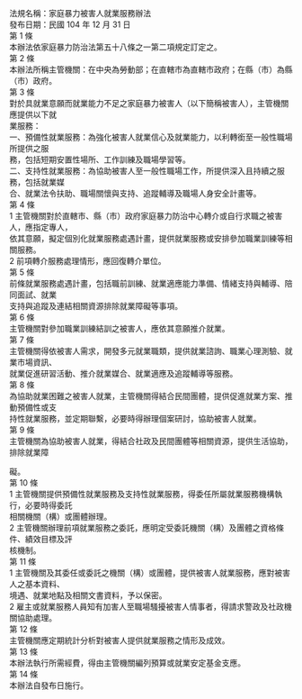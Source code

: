 法規名稱：家庭暴力被害人就業服務辦法  
發布日期：民國 104 年 12 月 31 日  
第 1 條  
本辦法依家庭暴力防治法第五十八條之一第二項規定訂定之。  
第 2 條  
本辦法所稱主管機關：在中央為勞動部；在直轄市為直轄市政府；在縣（市）為縣（市）政府。  
第 3 條  
對於具就業意願而就業能力不足之家庭暴力被害人（以下簡稱被害人），主管機關應提供以下就  
業服務：  
一、預備性就業服務：為強化被害人就業信心及就業能力，以利轉銜至一般性職場所提供之服  
務，包括短期安置性場所、工作訓練及職場學習等。  
二、支持性就業服務：為協助被害人至一般性職場工作，所提供深入且持續之服務，包括就業媒  
合、就業法令扶助、職場關懷與支持、追蹤輔導及職場人身安全計畫等。  
第 4 條  
1 主管機關對於直轄市、縣（市）政府家庭暴力防治中心轉介或自行求職之被害人，應指定專人，  
依其意願，擬定個別化就業服務處遇計畫，提供就業服務或安排參加職業訓練等相關服務。  
2 前項轉介服務處理情形，應回復轉介單位。  
第 5 條  
前條就業服務處遇計畫，包括職前訓練、就業適應能力準備、情緒支持與輔導、陪同面試、就業  
支持與追蹤及連結相關資源排除就業障礙等事項。  
第 6 條  
主管機關對參加職業訓練結訓之被害人，應依其意願推介就業。  
第 7 條  
主管機關得依被害人需求，開發多元就業職類，提供就業諮詢、職業心理測驗、就業市場資訊、  
就業促進研習活動、推介就業媒合、就業適應及追蹤輔導等服務。  
第 8 條  
為協助就業困難之被害人就業，主管機關得結合民間團體，提供促進就業方案、推動預備性或支  
持性就業服務，並定期聯繫，必要時得辦理個案研討，協助被害人就業。  
第 9 條  
主管機關為協助被害人就業，得結合社政及民間團體等相關資源，提供生活協助，排除就業障  


礙。  
第 10 條  
1 主管機關提供預備性就業服務及支持性就業服務，得委任所屬就業服務機構執行，必要時得委託  
相關機關（構）或團體辦理。  
2 主管機關辦理前項就業服務之委託，應明定受委託機關（構）及團體之資格條件、績效目標及評  
核機制。  
第 11 條  
1 主管機關及其委任或委託之機關（構）或團體，提供被害人就業服務，應對被害人之基本資料、  
境遇、就業地點及相關文書資料，予以保密。  
2 雇主或就業服務人員知有加害人至職場騷擾被害人情事者，得請求警政及社政機關協助處理。  
第 12 條  
主管機關應定期統計分析對被害人提供就業服務之情形及成效。  
第 13 條  
本辦法執行所需經費，得由主管機關編列預算或就業安定基金支應。  
第 14 條  
本辦法自發布日施行。  


